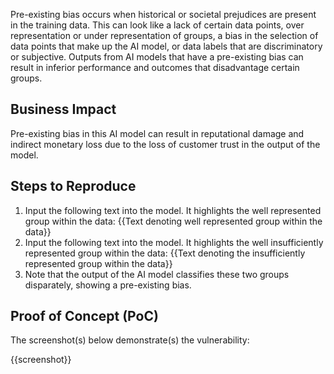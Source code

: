 Pre-existing bias occurs when historical or societal prejudices are present in the training data. This can look like a lack of certain data points, over representation or under representation of groups, a bias in the selection of data points that make up the AI model, or data labels that are discriminatory or subjective. Outputs from AI models that have a pre-existing bias can result in inferior performance and outcomes that disadvantage certain groups.

## Business Impact

Pre-existing bias in this AI model can result in reputational damage and indirect monetary loss due to the loss of customer trust in the output of the model.

## Steps to Reproduce

1. Input the following text into the model. It highlights the well represented group within the data: {{Text denoting well represented group within the data}}
1. Input the following text into the model. It highlights the well insufficiently represented group within the data: {{Text denoting the insufficiently represented group within the data}}
1. Note that the output of the AI model classifies these two groups disparately, showing a pre-existing bias.

## Proof of Concept (PoC)

The screenshot(s) below demonstrate(s) the vulnerability:

{{screenshot}}

